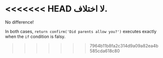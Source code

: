 <<<<<<< HEAD
لا اختلاف.
=======
No difference!

In both cases, `return confirm('Did parents allow you?')` executes exactly when the `if` condition is falsy.
>>>>>>> 7964b11b8fa2c314d9a09a82ea4b585cda618c80
